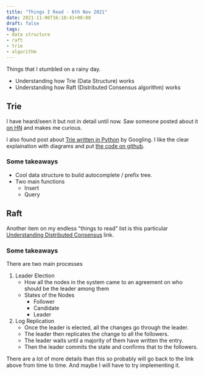 ```yaml
---
title: "Things I Read - 6th Nov 2021"
date: 2021-11-06T16:10:41+08:00
draft: false
tags:
- data structure
- raft
- trie
- algorithm
---
```


Things that I stumbled on a rainy day.

- Understanding how Trie (Data Structure) works
- Understanding how Raft (Distributed Consensus algorithm) works

## Trie

I have heard/seen it but not in detail until now.
Saw someone posted about it [on HN](https://news.ycombinator.com/item?id=29078919) and makes me curious.

I also found post about [Trie written in Python](https://albertauyeung.github.io/2020/06/15/python-trie.html/) by Googling.
I like the clear explaination with diagrams and put [the code on github](https://github.com/yelinaung/dsa/blob/master/trie.py).

### Some takeaways

- Cool data structure to build autocomplete / prefix tree.
- Two main functions
    - Insert
    - Query

## Raft

Another item on my endless "things to read" list is this particular [Understanding Distributed Consensus](http://thesecretlivesofdata.com/raft/) link.

### Some takeaways

There are two main processes
1. Leader Election
    - How all the nodes in the system came to an agreement on who should be the leader among them
    - States of the Nodes
        - Follower
        - Candidate
        - Leader
2. Log Replication
    - Once the leader is elected, all the changes go through the leader.
    - The leader then replicates the change to all the followers.
    - The leader waits until a majority of them have written the entry.
    - Then the leader commits the state and confirms that to the followers.

There are a lot of more details than this so probably will go back to the link above from time to time.
And maybe I will have to try implementing it.
